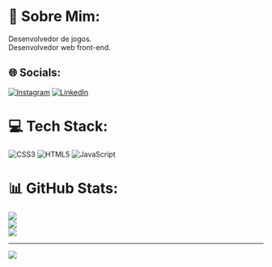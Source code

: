 # 💫 Sobre Mim:
Desenvolvedor de jogos.<br>Desenvolvedor web front-end.


## 🌐 Socials:
[![Instagram](https://img.shields.io/badge/Instagram-%23E4405F.svg?logo=Instagram&logoColor=white)](https://instagram.com/lynkoncosta) [![LinkedIn](https://img.shields.io/badge/LinkedIn-%230077B5.svg?logo=linkedin&logoColor=white)](https://linkedin.com/in/lynkon-costa-059032343) 

# 💻 Tech Stack:
![CSS3](https://img.shields.io/badge/css3-%231572B6.svg?style=for-the-badge&logo=css3&logoColor=white) ![HTML5](https://img.shields.io/badge/html5-%23E34F26.svg?style=for-the-badge&logo=html5&logoColor=white) ![JavaScript](https://img.shields.io/badge/javascript-%23323330.svg?style=for-the-badge&logo=javascript&logoColor=%23F7DF1E)
# 📊 GitHub Stats:
![](https://github-readme-stats.vercel.app/api?username=Lynkote&theme=nightowl&hide_border=false&include_all_commits=false&count_private=false)<br/>
![](https://nirzak-streak-stats.vercel.app/?user=Lynkote&theme=nightowl&hide_border=false)<br/>
![](https://github-readme-stats.vercel.app/api/top-langs/?username=Lynkote&theme=nightowl&hide_border=false&include_all_commits=false&count_private=false&layout=compact)

---
[![](https://visitcount.itsvg.in/api?id=Lynkote&icon=0&color=0)](https://visitcount.itsvg.in)

<!-- Proudly created with GPRM ( https://gprm.itsvg.in ) -->
